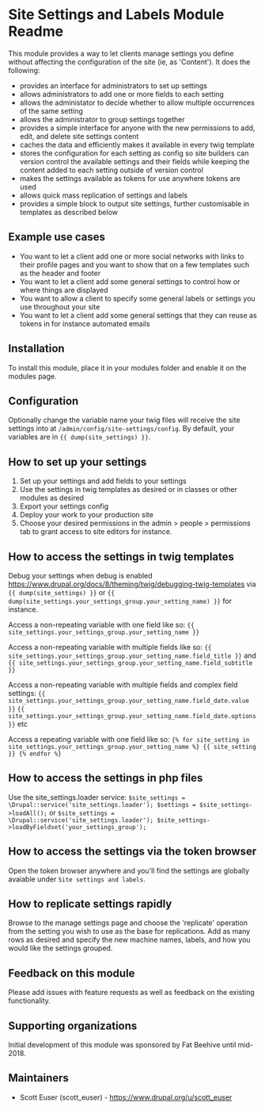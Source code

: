 
# Site Settings and Labels Module Readme

This module provides a way to let clients manage settings you define without
affecting the configuration of the site (ie, as 'Content'). It does the
following:

- provides an interface for administrators to set up settings
- allows administrators to add one or more fields to each setting
- allows the administator to decide whether to allow multiple occurrences
  of the same setting
- allows the administrator to group settings together
- provides a simple interface for anyone with the new permissions to add, edit,
  and delete site settings content
- caches the data and efficiently makes it available in every twig template
- stores the configuration for each setting as config so site builders can
  version control the available settings and their fields while keeping the
  content added to each setting outside of version control
- makes the settings available as tokens for use anywhere tokens are used
- allows quick mass replication of settings and labels
- provides a simple block to output site settings, further customisable in
  templates as described below

## Example use cases

- You want to let a client add one or more social networks with links to
  their profile pages and you want to show that on a few templates such as the
  header and footer
- You want to let a client add some general settings to control how or where
  things are displayed
- You want to allow a client to specify some general labels or settings you use
  throughout your site
- You want to let a client add some general settings that they can reuse as
  tokens in for instance automated emails

## Installation

To install this module, place it in your modules folder and enable it on the
modules page.


## Configuration

Optionally change the variable name your twig files will receive the site settings into at
`/admin/config/site-settings/config`. By default, your variables are in `{{ dump(site_settings) }}`.


## How to set up your settings


1. Set up your settings and add fields to your settings
2. Use the settings in twig templates as desired or in classes or other modules
   as desired
3. Export your settings config
4. Deploy your work to your production site
5. Choose your desired permissions in the admin > people > permissions tab to
   grant access to site editors for instance.

## How to access the settings in twig templates

Debug your settings when debug is enabled <https://www.drupal.org/docs/8/theming/twig/debugging-twig-templates>
via `{{ dump(site_settings) }}` or `{{ dump(site_settings.your_settings_group.your_setting_name) }}` for instance.

Access a non-repeating variable with one field like so:
`{{ site_settings.your_settings_group.your_setting_name }}`

Access a non-repeating variable with multiple fields like so:
`{{ site_settings.your_settings_group.your_setting_name.field_title }}` and
`{{ site_settings.your_settings_group.your_setting_name.field_subtitle }}`

Access a non-repeating variable with multiple fields and complex field settings:
`{{ site_settings.your_settings_group.your_setting_name.field_date.value }}`
`{{ site_settings.your_settings_group.your_setting_name.field_date.options }}` etc

Access a repeating variable with one field like so:
`{% for site_setting in site_settings.your_settings_group.your_setting_name %}
  {{ site_setting }}
{% endfor %}`

## How to access the settings in php files

Use the site_settings.loader service:
`$site_settings = \Drupal::service('site_settings.loader');
$settings = $site_settings->loadAll();`
or
`$site_settings = \Drupal::service('site_settings.loader');
$site_settings->loadByFieldset('your_settings_group');`

## How to access the settings via the token browser

Open the token browser anywhere and you'll find the settings are globally
avaiable under `Site settings and labels`.

## How to replicate settings rapidly

Browse to the manage settings page and choose the 'replicate' operation
from the setting you wish to use as the base for replications. Add as
many rows as desired and specify the new machine names, labels, and
how you would like the settings grouped.

## Feedback on this module

Please add issues with feature requests as well as feedback on the existing
functionality.

## Supporting organizations

Initial development of this module was sponsored by Fat Beehive until mid-2018.

## Maintainers

- Scott Euser (scott_euser) - <https://www.drupal.org/u/scott_euser>
